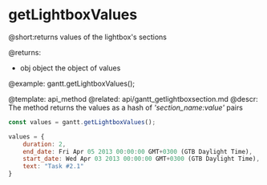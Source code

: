 getLightboxValues
=============
@short:returns values of the lightbox's sections
	

@returns:
- obj	object	the object of values 





@example:
gantt.getLightboxValues();

@template:	api_method
@related:
	api/gantt_getlightboxsection.md
@descr:
The method returns the values as a hash of *'section_name:value'* pairs 

~~~js
const values = gantt.getLightboxValues();
~~~

~~~js
values = {
	duration: 2,
	end_date: Fri Apr 05 2013 00:00:00 GMT+0300 (GTB Daylight Time),
	start_date: Wed Apr 03 2013 00:00:00 GMT+0300 (GTB Daylight Time),
	text: "Task #2.1"
}
~~~